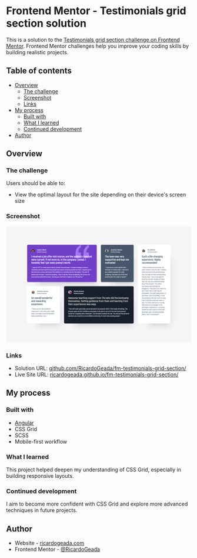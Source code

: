 # Frontend Mentor - Testimonials grid section solution

This is a solution to the [Testimonials grid section challenge on Frontend Mentor](https://www.frontendmentor.io/challenges/testimonials-grid-section-Nnw6J7Un7). Frontend Mentor challenges help you improve your coding skills by building realistic projects. 

## Table of contents

- [Overview](#overview)
  - [The challenge](#the-challenge)
  - [Screenshot](#screenshot)
  - [Links](#links)
- [My process](#my-process)
  - [Built with](#built-with)
  - [What I learned](#what-i-learned)
  - [Continued development](#continued-development)
- [Author](#author)

## Overview

### The challenge

Users should be able to:

- View the optimal layout for the site depending on their device's screen size

### Screenshot

![](./screenshot.png)

### Links

- Solution URL: [github.com/RicardoGeada/fm-testimonials-grid-section/](https://github.com/RicardoGeada/fm-testimonials-grid-section/)
- Live Site URL: [ricardogeada.github.io/fm-testimonials-grid-section/](https://ricardogeada.github.io/fm-testimonials-grid-section/)

## My process

### Built with

- [Angular](https://angular.dev/)
- CSS Grid
- SCSS
- Mobile-first workflow

### What I learned

This project helped deepen my understanding of CSS Grid, especially in building responsive layouts.

### Continued development

I aim to become more confident with CSS Grid and explore more advanced techniques in future projects.

## Author

- Website - [ricardogeada.com](https://www.ricardogeada.com)
- Frontend Mentor - [@RicardoGeada](https://www.frontendmentor.io/profile/RicardoGeada)
